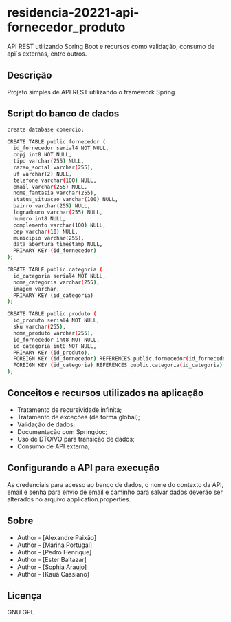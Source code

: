 # residencia-20221-api-fornecedor_produto
API REST utilizando Spring Boot e recursos como validação, consumo de api´s externas, entre outros.

## Descrição

Projeto simples de API REST utilizando o framework Spring

## Script do banco de dados 

```bash
create database comercio;

CREATE TABLE public.fornecedor (
  id_fornecedor serial4 NOT NULL,
  cnpj int8 NOT NULL,
  tipo varchar(255) NULL,
  razao_social varchar(255),
  uf varchar(2) NULL,
  telefone varchar(100) NULL,
  email varchar(255) NULL,
  nome_fantasia varchar(255),
  status_situacao varchar(100) NULL,
  bairro varchar(255) NULL,
  logradouro varchar(255) NULL,
  numero int8 NULL,
  complemento varchar(100) NULL,
  cep varchar(10) NULL,
  municipio varchar(255),
  data_abertura timestamp NULL,
  PRIMARY KEY (id_fornecedor)
);

CREATE TABLE public.categoria (
  id_categoria serial4 NOT NULL,
  nome_categoria varchar(255),
  imagem varchar,
  PRIMARY KEY (id_categoria)
);

CREATE TABLE public.produto (
  id_produto serial4 NOT NULL,
  sku varchar(255),
  nome_produto varchar(255),
  id_fornecedor int8 NOT NULL,
  id_categoria int8 NOT NULL,
  PRIMARY KEY (id_produto),
  FOREIGN KEY (id_fornecedor) REFERENCES public.fornecedor(id_fornecedor),
  FOREIGN KEY (id_categoria) REFERENCES public.categoria(id_categoria)
);
```

## Conceitos e recursos utilizados na aplicação

- Tratamento de recursividade infinita;
- Tratamento de exceções (de forma global);
- Validação de dados;
- Documentação com Springdoc;
- Uso de DTO/VO para transição de dados;
- Consumo de API externa;

## Configurando a API para execução

As credenciais para acesso ao banco de dados, o nome do contexto da API, email e senha para envio de email e caminho para salvar dados deverão ser alterados no arquivo application.properties.

## Sobre

- Author - [Alexandre Paixão]
- Author - [Marina Portugal]
- Author - [Pedro Henrique]
- Author - [Ester Baltazar]
- Author - [Sophia Araujo]
- Author - [Kauã Cassiano]

## Licença

GNU GPL
